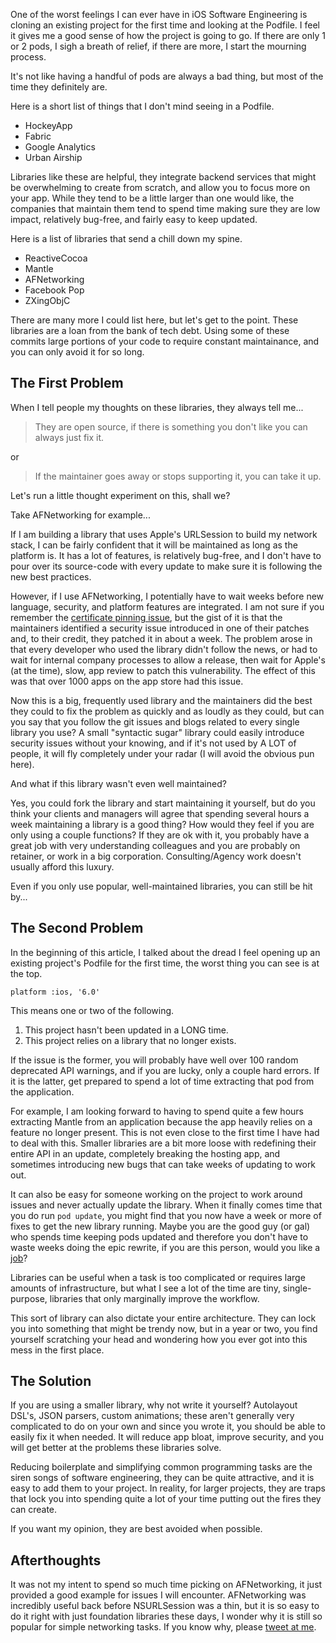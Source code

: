 <!--
Title: The Trap of Libraries
Date: 2017/12/17
Template: post
Blog: true
-->

One of the worst feelings I can ever have in iOS Software Engineering is cloning
an existing project for the first time and looking at the Podfile. I feel it gives
me a good sense of how the project is going to go. If there are only 1 or 2 pods,
I sigh a breath of relief, if there are more, I start the mourning process.

It's not like having a handful of pods are always a bad thing, but most of the time
they definitely are.

Here is a short list of things that I don't mind seeing in a Podfile.

- HockeyApp
- Fabric
- Google Analytics
- Urban Airship

Libraries like these are helpful, they integrate backend services that might be
overwhelming to create from scratch, and allow you to focus more on your app.
While they tend to be a little larger than one would like, the companies that maintain
them tend to spend time making sure they are low impact, relatively bug-free, and
fairly easy to keep updated.

Here is a list of libraries that send a chill down my spine.

- ReactiveCocoa
- Mantle
- AFNetworking
- Facebook Pop
- ZXingObjC

There are many more I could list here, but let's get to the point. These libraries
are a loan from the bank of tech debt. Using some of these commits large portions
of your code to require constant maintainance, and you can only avoid it for so long.

## The First Problem

When I tell people my thoughts on these libraries, they always tell me...

> They are open source, if there is something you don't like you can always just fix it.

or 

> If the maintainer goes away or stops supporting it, you can take it up.

Let's run a little thought experiment on this, shall we?

Take AFNetworking for example...

If I am building a library that uses Apple's URLSession to build my network stack,
I can be fairly confident that it will be maintained as long as the platform is.
It has a lot of features, is relatively bug-free, and I don't have to pour over its
source-code with every update to make sure it is following the new best practices.

However, if I use AFNetworking, I potentially have to wait weeks before
new language, security, and platform features are integrated. I am not sure if
you remember the [certificate pinning issue][1], but the gist of it is that the
maintainers identified a security issue introduced in one of their patches and,
to their credit, they patched it in about a week. The problem arose in that every
developer who used the library didn't follow the news, or had to wait for internal
company processes to allow a release, then wait for Apple's (at the time), slow,
app review to patch this vulnerability. The effect of this was that over 1000 apps
on the app store had this issue.

Now this is a big, frequently used library and the maintainers did the best they
could to fix the problem as quickly and as loudly as they could, but can you say
that you follow the git issues and blogs related to every single library you use?
A small "syntactic sugar" library could easily introduce security issues without
your knowing, and if it's not used by A LOT of people, it will fly completely under
your radar (I will avoid the obvious pun here). 

And what if this library wasn't even well maintained?

Yes, you could fork the library and start maintaining it yourself, but do you think
your clients and managers will agree that spending several hours a week maintaining a
library is a good thing? How would they feel if you are only using a couple functions?
If they are ok with it, you probably have a great job with very understanding
colleagues and you are probably on retainer, or work in a big corporation.
Consulting/Agency work doesn't usually afford this luxury.

Even if you only use popular, well-maintained libraries, you can still be hit by...

## The Second Problem

In the beginning of this article, I talked about the dread I feel opening up an
existing project's Podfile for the first time, the worst thing you can see is at
the top.

    platform :ios, '6.0'

This means one or two of the following. 

1. This project hasn't been updated in a LONG time.
2. This project relies on a library that no longer exists.

If the issue is the former, you will probably have well over 100 random deprecated
API warnings, and if you are lucky, only a couple hard errors. If it is the latter,
get prepared to spend a lot of time extracting that pod from the application.

For example, I am looking forward to having to spend quite a few hours extracting
Mantle from an application because the app heavily relies on a feature no longer
present. This is not even close to the first time I have had to deal with this.
Smaller libraries are a bit more loose with redefining their entire API in an
update, completely breaking the hosting app, and sometimes introducing new bugs
that can take weeks of updating to work out.

It can also be easy for someone working on the project to work around issues and
never actually update the library. When it finally comes time that you do run
`pod update`, you might find that you now have a week or more of fixes to get
the new library running. Maybe you are the good guy (or gal) who spends time
keeping pods updated and therefore you don't have to waste weeks doing the epic
rewrite, if you are this person, would you like a [job][3]?

Libraries can be useful when a task is too complicated or requires large amounts
of infrastructure, but what I see a lot of the time are tiny, single-purpose,
libraries that only marginally improve the workflow.

This sort of library can also dictate your entire architecture. They can lock you
into something that might be trendy now, but in a year or two, you find yourself
scratching your head and wondering how you ever got into this mess in the first
place.

## The Solution

If you are using a smaller library, why not write it yourself? Autolayout DSL's,
JSON parsers, custom animations; these aren't generally very complicated to do
on your own and since you wrote it, you should be able to easily fix it when
needed. It will reduce app bloat, improve security, and you will get better at
the problems these libraries solve.

Reducing boilerplate and simplifying common programming tasks are the siren
songs of software engineering, they can be quite attractive, and it is easy
to add them to your project. In reality, for larger projects, they are traps
that lock you into spending quite a lot of your time putting out the fires
they can create. 

If you want my opinion, they are best avoided when possible.

## Afterthoughts

It was not my intent to spend so much time picking on AFNetworking, it
just provided a good example for issues I will encounter. AFNetworking was
incredibly useful back before NSURLSession was a thin, but it is so easy to
do it right with just foundation libraries these days, I wonder why it is
still so popular for simple networking tasks. If you know why, please
[tweet at me][2].

[1]: https://gist.github.com/AlamofireSoftwareFoundation/f784f18f949b95ab733a
[2]: https://twitter.com/WestonHanners
[3]: https://ymedialabs.com/careers/
